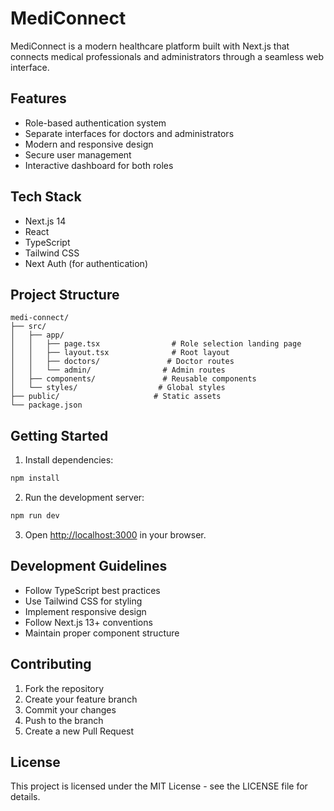 # MediConnect

MediConnect is a modern healthcare platform built with Next.js that connects medical professionals and administrators through a seamless web interface.

## Features

- Role-based authentication system
- Separate interfaces for doctors and administrators
- Modern and responsive design
- Secure user management
- Interactive dashboard for both roles

## Tech Stack

- Next.js 14
- React
- TypeScript
- Tailwind CSS
- Next Auth (for authentication)

## Project Structure

```
medi-connect/
├── src/
│   ├── app/
│   │   ├── page.tsx                # Role selection landing page
│   │   ├── layout.tsx              # Root layout
│   │   ├── doctors/               # Doctor routes
│   │   └── admin/                # Admin routes
│   ├── components/               # Reusable components
│   └── styles/                  # Global styles
├── public/                     # Static assets
└── package.json
```

## Getting Started

1. Install dependencies:
```bash
npm install
```

2. Run the development server:
```bash
npm run dev
```

3. Open [http://localhost:3000](http://localhost:3000) in your browser.

## Development Guidelines

- Follow TypeScript best practices
- Use Tailwind CSS for styling
- Implement responsive design
- Follow Next.js 13+ conventions
- Maintain proper component structure

## Contributing

1. Fork the repository
2. Create your feature branch
3. Commit your changes
4. Push to the branch
5. Create a new Pull Request

## License

This project is licensed under the MIT License - see the LICENSE file for details.
